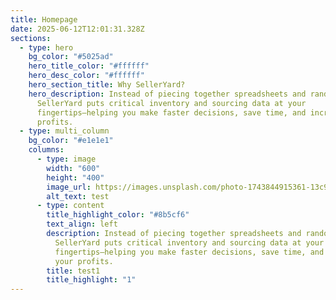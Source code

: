 ```yaml
---
title: Homepage
date: 2025-06-12T12:01:31.328Z
sections:
  - type: hero
    bg_color: "#5025ad"
    hero_title_color: "#ffffff"
    hero_desc_color: "#ffffff"
    hero_section_title: Why SellerYard?
    hero_description: Instead of piecing together spreadsheets and random software,
      SellerYard puts critical inventory and sourcing data at your
      fingertips—helping you make faster decisions, save time, and increase your
      profits.
  - type: multi_column
    bg_color: "#e1e1e1"
    columns:
      - type: image
        width: "600"
        height: "400"
        image_url: https://images.unsplash.com/photo-1743844915361-13c93d59c965?q=80&w=1974&auto=format&fit=crop&ixlib=rb-4.1.0&ixid=M3wxMjA3fDB8MHxwaG90by1wYWdlfHx8fGVufDB8fHx8fA%3D%3D
        alt_text: test
      - type: content
        title_highlight_color: "#8b5cf6"
        text_align: left
        description: Instead of piecing together spreadsheets and random software,
          SellerYard puts critical inventory and sourcing data at your
          fingertips—helping you make faster decisions, save time, and increase
          your profits.
        title: test1
        title_highlight: "1"
---
```

